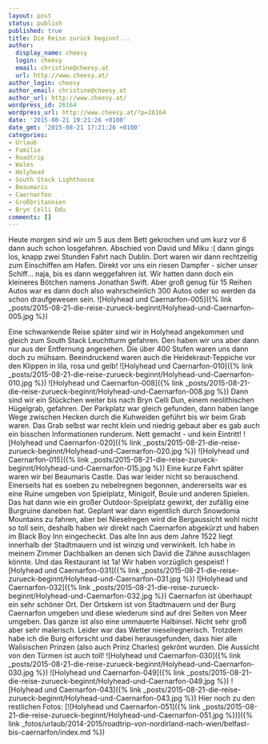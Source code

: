 ```yaml
---
layout: post
status: publish
published: true
title: Die Reise zurück beginnt...
author:
  display_name: cheesy
  login: cheesy
  email: christine@cheesy.at
  url: http://www.cheesy.at/
author_login: cheesy
author_email: christine@cheesy.at
author_url: http://www.cheesy.at/
wordpress_id: 26164
wordpress_url: http://www.cheesy.at/?p=26164
date: '2015-08-21 19:21:26 +0100'
date_gmt: '2015-08-21 17:21:26 +0100'
categories:
- Urlaub
- Familie
- Roadtrip
- Wales
- Holyhead
- South Stack Lighthouse
- Beaumaris
- Caernarfon
- Großbritannien
- Bryn Celli Ddu
comments: []
---
```

Heute morgen sind wir um 5 aus dem Bett gekrochen und um kurz vor 6 dann auch schon losgefahren. Abschied von David und Miku :( dann gings los, knapp zwei Stunden Fahrt nach Dublin. Dort waren wir dann rechtzeitig zum Einschiffen am Hafen. Direkt vor uns ein riesen Dampfer - sicher unser Schiff... naja, bis es dann weggefahren ist. Wir hatten dann doch ein kleineres Bötchen namens Jonathan Swift. Aber groß genug für 15 Reihen Autos war es dann doch also wahrscheinlich 300 Autos oder so werden da schon draufgewesen sein.
![Holyhead und Caernarfon-005]({% link _posts/2015-08-21-die-reise-zurueck-beginnt/Holyhead-und-Caernarfon-005.jpg %})
<!--more-->
Eine schwankende Reise später sind wir in Holyhead angekommen und gleich zum South Stack Leuchtturm gefahren. Den haben wir uns aber dann nur aus der Entfernung angesehen. Die über 400 Stufen waren uns dann doch zu mühsam. Beeindruckend waren auch die Heidekraut-Teppiche vor den Klippen in lila, rosa und gelb!
![Holyhead und Caernarfon-010]({% link _posts/2015-08-21-die-reise-zurueck-beginnt/Holyhead-und-Caernarfon-010.jpg %})
 ![Holyhead und Caernarfon-008]({% link _posts/2015-08-21-die-reise-zurueck-beginnt/Holyhead-und-Caernarfon-008.jpg %})
Dann sind wir ein Stückchen weiter bis nach Bryn Celli Dun, einem neolithischen Hügelgrab, gefahren. Der Parkplatz war gleich gefunden, dann haben lange Wege zwischen Hecken durch die Kuhweiden geführt bis wir beim Grab waren. Das Grab selbst war recht klein und niedrig gebaut aber es gab auch ein bisschen Informationen runderum. Nett gemacht - und kein Eintritt!
![Holyhead und Caernarfon-020]({% link _posts/2015-08-21-die-reise-zurueck-beginnt/Holyhead-und-Caernarfon-020.jpg %})
 ![Holyhead und Caernarfon-015]({% link _posts/2015-08-21-die-reise-zurueck-beginnt/Holyhead-und-Caernarfon-015.jpg %})
Eine kurze Fahrt später waren wir bei Beaumaris Castle. Das war leider nicht so berauschend. Einerseits hat es soeben zu nebelregnen begonnen, andererseits war es eine Ruine umgeben von Spielplatz, Minigolf, Boule und anderen Spielen. Das hat dann wie ein großer Outdoor-Spielplatz gewirkt, der zufällig eine Burgruine daneben hat.
Geplant war dann eigentlich durch Snowdonia Mountains zu fahren, aber bei Nieselregen wird die Bergaussicht wohl nicht so toll sein, deshalb haben wir direkt nach Caernarfon abgekürzt und haben im Black Boy Inn eingecheckt. Das alte Inn aus dem Jahre 1522 liegt innerhalb der Stadtmauern und ist winzig und verwinkelt. Ich habe in meinem Zimmer Dachbalken an denen sich David die Zähne ausschlagen könnte. Und das Restaurant ist 1a! Wir haben vorzüglich gespeist!
![Holyhead und Caernarfon-031]({% link _posts/2015-08-21-die-reise-zurueck-beginnt/Holyhead-und-Caernarfon-031.jpg %})
 ![Holyhead und Caernarfon-032]({% link _posts/2015-08-21-die-reise-zurueck-beginnt/Holyhead-und-Caernarfon-032.jpg %})
Caernarfon ist überhaupt ein sehr schöner Ort. Der Ortskern ist von Stadtmauern und der Burg Caernarfon umgeben und diese wiederum sind auf drei Seiten von Meer umgeben. Das ganze ist also eine ummauerte Halbinsel. Nicht sehr groß aber sehr malerisch. Leider war das Wetter nieselregnerisch. Trotzdem habe ich die Burg erforscht und dabei herausgefunden, dass hier alle Walisischen Prinzen (also auch Prinz Charles) gekrönt wurden. Die Aussicht von den Türmen ist auch toll!
![Holyhead und Caernarfon-030]({% link _posts/2015-08-21-die-reise-zurueck-beginnt/Holyhead-und-Caernarfon-030.jpg %})
 ![Holyhead und Caernarfon-049]({% link _posts/2015-08-21-die-reise-zurueck-beginnt/Holyhead-und-Caernarfon-049.jpg %})
 ![Holyhead und Caernarfon-043]({% link _posts/2015-08-21-die-reise-zurueck-beginnt/Holyhead-und-Caernarfon-043.jpg %})
Hier noch zu den restlichen Fotos:
[![Holyhead und Caernarfon-051]({% link _posts/2015-08-21-die-reise-zurueck-beginnt/Holyhead-und-Caernarfon-051.jpg %})]({% link _fotos/urlaub/2014-2015/roadtrip-von-nordirland-nach-wien/belfast-bis-caernarfon/index.md %})
